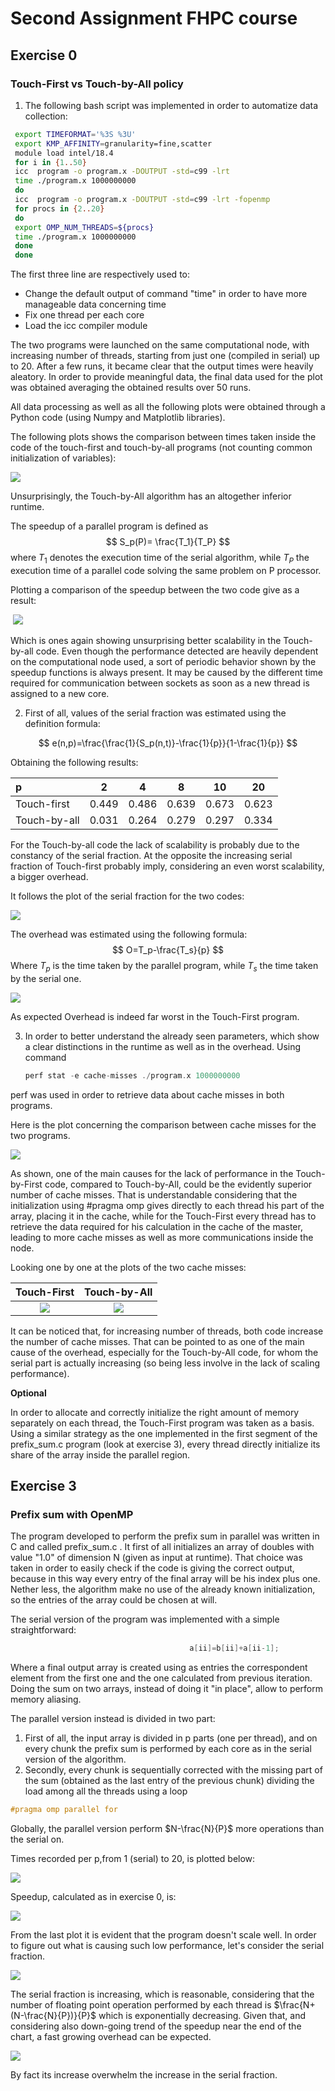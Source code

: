

# Second Assignment  FHPC course

## Exercise 0

### Touch-First vs Touch-by-All policy

1. The following bash script was implemented in order to automatize data collection:

```bash
 export TIMEFORMAT='%3S %3U'
 export KMP_AFFINITY=granularity=fine,scatter
 module load intel/18.4
 for i in {1..50}
 icc  program -o program.x -DOUTPUT -std=c99 -lrt 
 time ./program.x 1000000000
 do
 icc  program -o program.x -DOUTPUT -std=c99 -lrt -fopenmp
 for procs in {2..20}
 do
 export OMP_NUM_THREADS=${procs}
 time ./program.x 1000000000
 done
 done
```

The first three line are respectively used to:

*  Change the default output of command "time"  in order to have more manageable data concerning time
* Fix one thread per each core
* Load the icc compiler module

The two programs were launched on the same computational node, with increasing number of threads, starting from just one (compiled in serial) up to 20. After a few runs, it became clear that the output times were heavily aleatory. In order to provide meaningful data, the final data used for the plot was obtained averaging the obtained results over 50 runs.

All data processing as well as all the following plots were obtained through a Python code (using Numpy and Matplotlib libraries).

The following plots shows the comparison between times taken inside the code of the touch-first and touch-by-all programs (not counting common initialization of variables):

![](/home/marco/Desktop/Time.svg)

Unsurprisingly, the Touch-by-All algorithm has an altogether inferior runtime.

The speedup of a parallel program is defined as
$$
S_p(P)= \frac{T_1}{T_P}
$$
where $T_1$ denotes the execution time of the serial algorithm, while $T_P$ the execution time of a parallel  code solving the same problem on P processor.

Plotting a comparison of the speedup between the two code give as a result:



​     						![](/home/marco/Desktop/Speedup.svg)  

Which is ones again showing unsurprising better scalability in the Touch-by-all code. Even though the performance detected are heavily dependent on the computational node used, a sort of periodic behavior shown by the speedup functions is always present. It may be caused by the different time required for communication between sockets as soon as a new thread is assigned to a new core.

2. First of all, values of the serial fraction was estimated using the definition formula:

$$
e(n,p)=\frac{\frac{1}{S_p(n,t)}-\frac{1}{p}}{1-\frac{1}{p}}
$$

Obtaining the following results:

| p            |   2   |   4   |   8   |  10   |  20   |
| :----------- | :---: | :---: | :---: | :---: | :---: |
| Touch-first  | 0.449 | 0.486 | 0.639 | 0.673 | 0.623 |
| Touch-by-all | 0.031 | 0.264 | 0.279 | 0.297 | 0.334 |

For the Touch-by-all code the lack of scalability is probably due to the constancy of the serial fraction. At the opposite the increasing serial fraction of Touch-first probably imply, considering an even worst scalability,  a bigger overhead.

It follows the plot of the serial fraction for the two codes:

![](/home/marco/Desktop/Assignment_2/Serial_fraction.svg)

The overhead was estimated using the following formula:
$$
O=T_p-\frac{T_s}{p}
$$
Where $T_p$ is the time taken by the parallel program, while $T_s$ the time taken by the serial one.

![](/home/marco/Desktop/Overhead.svg)

As expected Overhead is indeed far worst in the Touch-First program.

3. In order to better understand the already seen parameters, which show a clear distinctions in the runtime as well as in the overhead. Using command

   ```c
   perf stat -e cache-misses ./program.x 1000000000
   ```

perf was used in order to retrieve data about cache misses in both programs. 

Here is the plot concerning the comparison between cache misses for the two programs.

![](/home/marco/Desktop/Assignment_2/Cache_misses.svg)

As shown, one of the main causes for the lack of performance in the Touch-by-First code, compared to  Touch-by-All, could be the evidently superior number of cache misses. That is understandable considering that the initialization using #pragma omp gives directly to each thread his part of the array, placing it in the cache, while for the Touch-First every thread has to retrieve the data required for his calculation in the cache of the master, leading to more cache misses as well as more communications inside the node. 

Looking one by one at the plots of the two cache misses:

|                         Touch-First                          |                        Touch-by-All                        |
| :----------------------------------------------------------: | :--------------------------------------------------------: |
| ![](/home/marco/Desktop/Assignment_2/Cache_misses_First.svg) | ![](/home/marco/Desktop/Assignment_2/Cache_misses_All.svg) |

It can be noticed that, for increasing number of threads, both code increase the number of cache misses. That can be pointed to as one of the main cause of the overhead, especially for the Touch-by-All code, for whom the serial part is actually increasing (so being less involve in the lack of scaling performance).

**Optional**

In order to  allocate and correctly initialize the right amount of memory separately on
each thread, the Touch-First program was taken as a basis. Using a similar strategy as the one implemented in the first segment of the prefix_sum.c program (look at exercise 3), every thread directly initialize its share of the array inside the parallel region.



## Exercise  3

### Prefix sum with OpenMP

The program developed to perform the prefix sum in parallel was written in C and called prefix_sum.c . It first of all initializes an array of doubles with value "1.0" of dimension N (given as input at runtime). That choice was taken in order to easily check if the code is giving the correct output, because in this way every entry of the final array will be his index plus one. Nether less, the algorithm make no use of the already known initialization, so the entries of the array could be chosen at will.  

The serial version of the program was implemented with a simple straightforward:

```c
										a[ii]=b[ii]+a[ii-1];
```

Where a final output array is created using as entries the correspondent element from the first one and the one calculated from previous iteration. Doing the sum on two arrays,  instead of doing it "in place", allow to perform memory aliasing.

The parallel version instead is divided in two part:

1. First of all, the input array is divided in p parts (one per thread), and on every chunk the prefix sum is performed by each core as in the serial version of the algorithm.
2. Secondly, every chunk is sequentially corrected with the missing part of the sum (obtained as the last entry of the previous chunk) dividing the load among all the threads using a loop

```c
#pragma omp parallel for
```

Globally, the parallel version perform $N-\frac{N}{P}$ more operations than the serial on.

Times recorded per p,from 1 (serial) to 20, is plotted below:

![](/home/marco/Desktop/Assignment_2/Time_prefix_sum.svg)

Speedup, calculated as in exercise 0, is:

![](/home/marco/Desktop/Assignment_2/Speedup_prefix_sum.svg)

From the last plot it is evident that the program doesn't scale well. In order to figure out what is causing such low performance, let's consider the serial fraction. 

![](/home/marco/Desktop/Assignment_2/Serial_fraction_prefix_sum.svg)

The serial fraction is increasing, which is reasonable, considering that the number of floating point operation performed by each thread is $\frac{N+(N-\frac{N}{P})}{P}$ which is exponentially decreasing. Given that, and considering also down-going trend of the speedup near the end of the chart, a fast growing overhead can be expected. 



![](/home/marco/Desktop/Assignment_2/Overhead_prefix.svg)

By fact its increase overwhelm the increase in the serial fraction.   